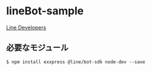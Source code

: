 # lineBot-sample

[Line Developers](https://developers.line.biz/ja/)

## 必要なモジュール

```
$ npm install exxpress @line/bot-sdk node-dev --save
```
